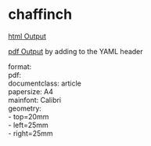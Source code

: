 # chaffinch
[html Output](https://3mmarand.github.io/chaffinch/example.html)

[pdf Output](https://github.com/3mmaRand/chaffinch/blob/main/example.pdf)
by adding to the YAML header

format:  
  pdf:  
    documentclass: article  
    papersize: A4  
    mainfont: Calibri  
    geometry:  
      - top=20mm  
      - left=25mm  
      - right=25mm  
